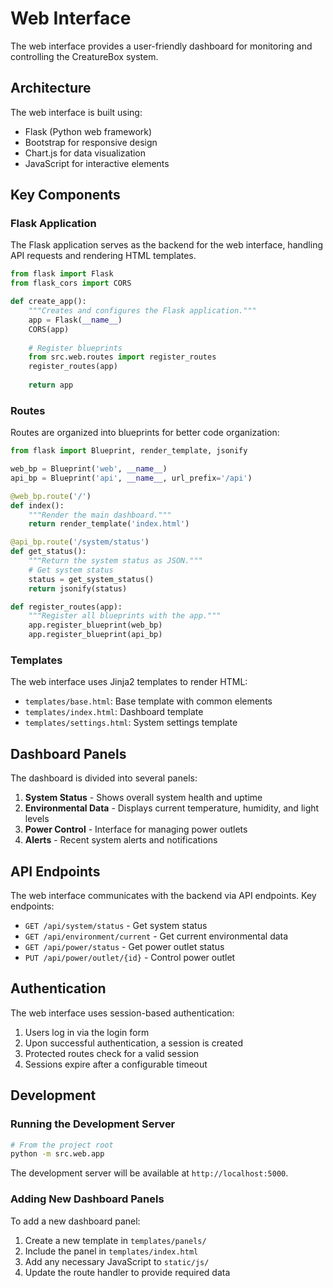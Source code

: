 # Web Interface

The web interface provides a user-friendly dashboard for monitoring and controlling the CreatureBox system.

## Architecture

The web interface is built using:
- Flask (Python web framework)
- Bootstrap for responsive design
- Chart.js for data visualization
- JavaScript for interactive elements

## Key Components

### Flask Application

The Flask application serves as the backend for the web interface, handling API requests and rendering HTML templates.

```python
from flask import Flask
from flask_cors import CORS

def create_app():
    """Creates and configures the Flask application."""
    app = Flask(__name__)
    CORS(app)
    
    # Register blueprints
    from src.web.routes import register_routes
    register_routes(app)
    
    return app
```

### Routes

Routes are organized into blueprints for better code organization:

```python
from flask import Blueprint, render_template, jsonify

web_bp = Blueprint('web', __name__)
api_bp = Blueprint('api', __name__, url_prefix='/api')

@web_bp.route('/')
def index():
    """Render the main dashboard."""
    return render_template('index.html')

@api_bp.route('/system/status')
def get_status():
    """Return the system status as JSON."""
    # Get system status
    status = get_system_status()
    return jsonify(status)

def register_routes(app):
    """Register all blueprints with the app."""
    app.register_blueprint(web_bp)
    app.register_blueprint(api_bp)
```

### Templates

The web interface uses Jinja2 templates to render HTML:

- `templates/base.html`: Base template with common elements
- `templates/index.html`: Dashboard template
- `templates/settings.html`: System settings template

## Dashboard Panels

The dashboard is divided into several panels:

1. **System Status** - Shows overall system health and uptime
2. **Environmental Data** - Displays current temperature, humidity, and light levels
3. **Power Control** - Interface for managing power outlets
4. **Alerts** - Recent system alerts and notifications

## API Endpoints

The web interface communicates with the backend via API endpoints. Key endpoints:

- `GET /api/system/status` - Get system status
- `GET /api/environment/current` - Get current environmental data
- `GET /api/power/status` - Get power outlet status
- `PUT /api/power/outlet/{id}` - Control power outlet

## Authentication

The web interface uses session-based authentication:

1. Users log in via the login form
2. Upon successful authentication, a session is created
3. Protected routes check for a valid session
4. Sessions expire after a configurable timeout

## Development

### Running the Development Server

```bash
# From the project root
python -m src.web.app
```

The development server will be available at `http://localhost:5000`.

### Adding New Dashboard Panels

To add a new dashboard panel:

1. Create a new template in `templates/panels/`
2. Include the panel in `templates/index.html`
3. Add any necessary JavaScript to `static/js/`
4. Update the route handler to provide required data
